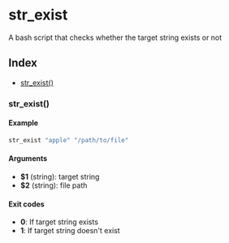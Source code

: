 # str_exist

A bash script that checks whether the target string exists or not

## Index

- [str_exist()](#str_exist)

### str_exist()

#### Example

```bash
str_exist "apple" "/path/to/file"
```

#### Arguments

- **$1** (string): target string
- **$2** (string): file path

#### Exit codes

- **0**: If target string exists
- **1**: If target string doesn't exist
